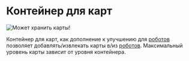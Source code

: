 # Контейнер для карт

![Может хранить карты!](oredict:oc:cardContainer1)

Контейнер для карт, как дополнение к улучшению для [роботов](../block/robot.md) позволяет добавлять/извлекать карты в/из [роботов](../block/robot.md). Максимальный уровень карты зависит от уровня контейнера.
